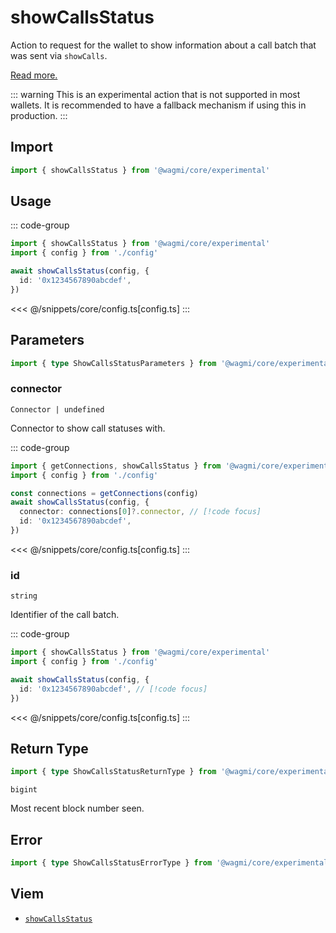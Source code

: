 <script setup>
const packageName = '@wagmi/core/experimental'
const actionName = 'showCallsStatus'
const typeName = 'ShowCallsStatus'
</script>

# showCallsStatus

Action to request for the wallet to show information about a call batch that was sent via `showCalls`.

[Read more.](https://github.com/ethereum/EIPs/blob/1663ea2e7a683285f977eda51c32cec86553f585/EIPS/eip-5792.md#wallet_showcallsstatus)

::: warning
This is an experimental action that is not supported in most wallets. It is recommended to have a fallback mechanism if using this in production.
:::

## Import

```ts
import { showCallsStatus } from '@wagmi/core/experimental'
```

## Usage

::: code-group
```ts [index.ts]
import { showCallsStatus } from '@wagmi/core/experimental'
import { config } from './config'

await showCallsStatus(config, {
  id: '0x1234567890abcdef',
})
```
<<< @/snippets/core/config.ts[config.ts]
:::

## Parameters

```ts
import { type ShowCallsStatusParameters } from '@wagmi/core/experimental'
```

### connector

`Connector | undefined`

Connector to show call statuses with.

::: code-group
```ts [index.ts]
import { getConnections, showCallsStatus } from '@wagmi/core/experimental'
import { config } from './config'

const connections = getConnections(config)
await showCallsStatus(config, {
  connector: connections[0]?.connector, // [!code focus]
  id: '0x1234567890abcdef',
})
```
<<< @/snippets/core/config.ts[config.ts]
:::

### id

`string`

Identifier of the call batch.

::: code-group
```ts [index.ts]
import { showCallsStatus } from '@wagmi/core/experimental'
import { config } from './config'

await showCallsStatus(config, {
  id: '0x1234567890abcdef', // [!code focus]
})
```
<<< @/snippets/core/config.ts[config.ts]
:::

## Return Type

```ts
import { type ShowCallsStatusReturnType } from '@wagmi/core/experimental'
```

`bigint`

Most recent block number seen.

## Error

```ts
import { type ShowCallsStatusErrorType } from '@wagmi/core/experimental'
```

<!--@include: @shared/query-imports.md-->

## Viem

- [`showCallsStatus`](https://viem.sh/experimental/eip5792/showCallsStatus)
